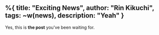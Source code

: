 %{  title: "Exciting News",
    author: "Rin  Kikuchi",
    tags: ~w(news),
    description: "Yeah" }
---
Yes, this is **the post** you've been waiting for.